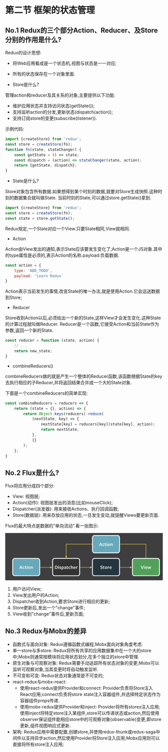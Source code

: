 # 第二节 框架的状态管理

## No.1 Redux的三个部分Action、Reducer、及Store分别的作用是什么?

Redux的设计思想:

* 将Web应用看成是一个状态机,视图与状态是一一对应;
* 所有的状态保存在一个对象里面.

* Store是什么?

管理action和reducer及其关系的对象,主要提供以下功能:

  * 维护应用状态并支持访问状态(getState());
  * 支持监听action的分发,更新状态(dispatch(action));
  * 支持订阅store的变更(subscribe(listener)).

示例代码:

```js
import {createStore} from 'redux';
const store = createStore(fn);
function fn(state, stateChanger) {
    const getState = () => state;
    const dispatch = (action) => stateChanger(state, action);
    return {getState, dispatch};
}
```

* State是什么?

Store对象包含所有数据.如果想得到某个时刻的数据,就要对Store生成快照.这种时刻的数据集合就叫做State.
当前时刻的State,可以通过store.getState()拿到.

```js
import {createStore} from 'redux';
const store = createStore(fn);
const state = store.getState();
```

Redux规定,一个State对应一个View.只要State相同,View就相同.

* Action

Action由View发出的通知,表示State应该要发生变化了;Action是一个JS对象.其中的type属性是必须的,表示Action的名称.payload:负载数据.

```js
const action = {
    type: 'ADD_TODO',
    payload: 'Learn Redux'
}
```

Action表示当前发生的事情,改变State的唯一办法,就是使用Action.它会运送数据到Store;

* Reducer

Store收到Action以后,必须给出一个新的State,这样View才会发生变化.这种State的计算过程就叫做Reducer.
Reducer是一个函数,它接受Action和当前State作为参数,返回一个新的State.

```js
const reducer = function (state, action) {
    // ...
    return new_state;
}
```

* combineReducers()

combineReducers做的就是产生一个整体的Reducer函数,该函数根据State的key去执行相应的子Reducer,并将返回结果合并成一个大的State对象.

下面是一个combineReducers的简单实现:

```js
const combineReducers = reducers => {
    return (state = {}, action) => {
        return Object.keys(reducers).reduce(
            (nextState, key) => {
                nextState[key] = reducers[key](state[key], action);
                return nextState;
            },
            {}
        );
    };
}
```

## No.2 Flux是什么?

Flux将应用分成四个部分:

* View: 视图层;
* Action(动作): 视图层发出的消息(比如mouseClick);
* Dispatcher(派发器): 用来接收Actions、执行回调函数;
* Store(数据层): 用来存放应用的状态,一旦发生变动,就提醒Views要更新页面.

Flux的最大特点是数据的“单向流动”.看一张图示:

![flux](/assets/flux.png)

1. 用户访问View;
2. View发出用户的Action;
3. Dispatcher收到Action,要求Store进行相应的更新;
4. Store更新后,发出一个"change"事件;
5. View收到"change"事件后,更新页面;

## No.3 Redux与Mobx的差异

* 函数式与面向对象: Redux遵循函数式编程;Mobx面向对象角度考虑.
* 单一store与多store: Redux将所有共享的应用数据集中在一个大的store中;Mobx则通常按模块将应用状态划分,在多个独立的store中管理.
* 原生对象与可观察对象: Redux需要手动追踪所有状态对象的变更;Mobx可以监听可观察对象,当其变更时将自动触发监听.
* 不可变和可变: Redux状态对象通常是不可变的;
* react-redux与mobx-react:
  * 使用react-redux提供Provider和connect: Provider负责将Store注入React应用;connect负责将store state注入容器组件,并选择特定状态作为容器组件props传递.
  * 使用mobx-redux提供Provider和inject: Provider将所有stores注入应用;使用inject将特定store注入某组件,store可以传递状态或action,然后使用observer保证组件能相应store中的可观察对象(observable)变更,即store更新,组件视图响应式更新.
* 架构: Redux应用中需要配置,创建store,并使用redux-thunk或redux-saga中间件以支持异步action,然后使用Provider将Store注入应用;Mobx应用则可以直接将所有store注入应用;
